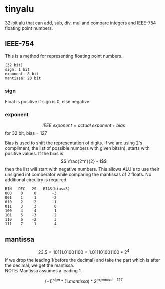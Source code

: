 # tinyalu

32-bit alu that can add, sub, div, mul and compare integers and IEEE-754 floating point numbers.

## IEEE-754

This is a method for representing floating point numbers.

```
(32 bit)
sign: 1 bit
exponent: 8 bit
mantissa: 23 bit
```

### sign
Float is positive if sign is 0, else negative.

### exponent
$$ IEEE\:exponent = actual\:exponent + bias $$
for 32 bit, bias = 127

Bias is used to shift the representation of digits. If we are using 2's compliment, the list of possible numbers with given bits(n), starts with positive values. If the bias is $$ \frac{2^n}{2} - 1$$ then the list will start with negative numbers. This allows ALU's to use their unsigned int comperator while comparing the mantissas of 2 floats. No additional circuitry is required.

```
BIN   DEC   2S   BIAS(bias=3)
000    0     0       -3
001    1     1       -2
010    2     2       -1
011    3     3        0
100    4    -4        1
101    5    -3        2
110    6    -2        3
111    7    -1        4
```

## mantissa
$$
    23.5 = 10111.01001100
         = 1.011101001100 * 2^4
$$
If we drop the leading 1(before the decimal) and take the part which is after the decimal, we get the mantissa.<br>
NOTE: Mantissa assumes a leading 1.

$$
    (-1)^{sign}*(1.mantissa)*2^{exponent-127}
$$